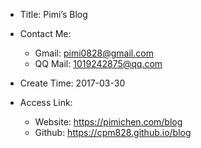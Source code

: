 * Title: Pimi’s Blog

* Contact Me: 
  - Gmail: pimi0828@gmail.com
  - QQ Mail: 1019242875@qq.com

* Create Time: 2017-03-30

* Access Link: 
  - Website: https://pimichen.com/blog
  - Github: https://cpm828.github.io/blog
